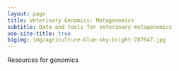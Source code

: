 ```yaml
---
layout: page
title: Veterinary Genomics: Metagenomics
subtitle: Data and tools for veterinary metagenomics 
use-site-title: true
bigimg: img/agriculture-blue-sky-bright-787647.jpg
---
```


Resources for genomics

